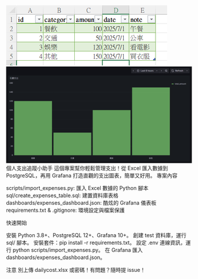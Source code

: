 ![excel](0728.png)![Grafana 圖表畫面](grafana0728.png)
個人支出追蹤小助手
這個專案幫你輕鬆管理支出！從 Excel 匯入數據到 PostgreSQL，再用 Grafana 打造直觀的支出圖表，簡單又好用。
專案內容

scripts/import_expenses.py: 匯入 Excel 數據的 Python 腳本
sql/create_expenses_table.sql: 建置資料庫表格
dashboards/expenses_dashboard.json: 酷炫的 Grafana 儀表板
requirements.txt & .gitignore: 環境設定與檔案保護

快速開始

安裝 Python 3.8+、PostgreSQL 12+、Grafana 10+。
創建 test 資料庫，運行 sql/ 腳本。
安裝套件：pip install -r requirements.txt。
設定 .env 連線資訊，運行 python scripts/import_expenses.py。
在 Grafana 匯入 dashboards/expenses_dashboard.json。

注意
別上傳 dailycost.xlsx 或密碼！有問題？隨時提 issue！
